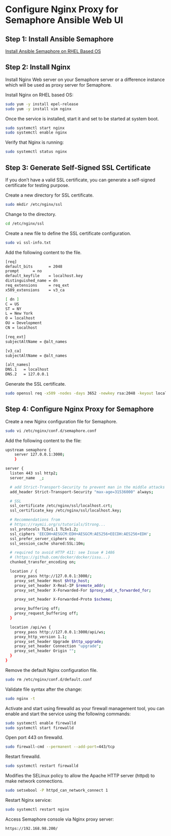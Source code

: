 # **Configure Nginx Proxy for Semaphore Ansible Web UI**

## **Step 1: Install Ansible Semaphore**

[Install Ansible Semaphore on RHEL Based OS](/install-semaphore-ansible-web-ui-rhel-based-os.md)

## **Step 2: Install Nginx**

Install Nginx Web server on your Semaphore server or a difference instance which will be used as proxy server for Semaphore.

Install Nginx on RHEL based OS:

```bash
sudo yum -y install epel-release
sudo yum -y install vim nginx
```
Once the service is installed, start it and set to be started at system boot.

```bash
sudo systemctl start nginx
sudo systemctl enable nginx
```
Verify that Nginx is running:

```bash
sudo systemctl status nginx
```
## **Step 3: Generate Self-Signed SSL Certificate**

If you don’t have a valid SSL certificate, you can generate a self-signed certificate for testing purpose.

Create a new directory for SSL certificate.

```bash
sudo mkdir /etc/nginx/ssl
```

Change to the directory.

```bash
cd /etc/nginx/ssl
```
Create a new file to define the SSL certificate configuration.

```bash
sudo vi ssl-info.txt
```

Add the following content to the file.

```bash
[req]
default_bits       = 2048
prompt      = no
default_keyfile    = localhost.key
distinguished_name = dn
req_extensions     = req_ext
x509_extensions    = v3_ca

[ dn ]
C = US
ST = NY
L = New York
O = localhost
OU = Development
CN = localhost

[req_ext]
subjectAltName = @alt_names

[v3_ca]
subjectAltName = @alt_names

[alt_names]
DNS.1   = localhost
DNS.2   = 127.0.0.1
```

Generate the SSL certificate.

```bash
sudo openssl req -x509 -nodes -days 3652 -newkey rsa:2048 -keyout localhost.key -out localhost.crt -config ssl-info.txt
```

## **Step 4: Configure Nginx Proxy for Semaphore**

Create a new Nginx configuration file for Semaphore.

```bash
sudo vi /etc/nginx/conf.d/semaphore.conf
```

Add the following content to the file:

```bash
upstream semaphore {
    server 127.0.0.1:3000;
    }

server {
  listen 443 ssl http2;
  server_name  _;

  # add Strict-Transport-Security to prevent man in the middle attacks
  add_header Strict-Transport-Security "max-age=31536000" always;

  # SSL
  ssl_certificate /etc/nginx/ssl/localhost.crt;
  ssl_certificate_key /etc/nginx/ssl/localhost.key;

  # Recommendations from
  # https://raymii.org/s/tutorials/Strong...
  ssl_protocols TLSv1.1 TLSv1.2;
  ssl_ciphers 'EECDH+AESGCM:EDH+AESGCM:AES256+EECDH:AES256+EDH';
  ssl_prefer_server_ciphers on;
  ssl_session_cache shared:SSL:10m;

  # required to avoid HTTP 411: see Issue # 1486
  # (https://github.com/docker/docker/issu...)
  chunked_transfer_encoding on;

  location / {
    proxy_pass http://127.0.0.1:3000/;
    proxy_set_header Host $http_host;
    proxy_set_header X-Real-IP $remote_addr;
    proxy_set_header X-Forwarded-For $proxy_add_x_forwarded_for;

    proxy_set_header X-Forwarded-Proto $scheme;

    proxy_buffering off;
    proxy_request_buffering off;
  }

  location /api/ws {
    proxy_pass http://127.0.0.1:3000/api/ws;
    proxy_http_version 1.1;
    proxy_set_header Upgrade $http_upgrade;
    proxy_set_header Connection "upgrade";
    proxy_set_header Origin "";
  }
}
```

Remove the default Nginx configuration file.

```bash
sudo rm /etc/nginx/conf.d/default.conf
```

Validate file syntax after the change:

```bash
sudo nginx -t
```

Activate and start using firewalld as your firewall management tool, you can enable and start the service using the following commands:

```bash
sudo systemctl enable firewalld
sudo systemctl start firewalld
```

Open port 443 on firewalld.

```bash
sudo firewall-cmd --permanent --add-port=443/tcp
```

Restart firewalld.

```bash
sudo systemctl restart firewalld
```

Modifies the SELinux policy to allow the Apache HTTP server (httpd) to make network connections.

```bash
sudo setsebool -P httpd_can_network_connect 1
```

Restart Nginx service:

```bash
sudo systemctl restart nginx
```


Access Semaphore console via Nginx proxy server:

    https://192.168.98.200/

